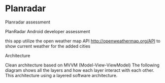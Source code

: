 # Planradar
Planradar assessment

PlanRadar Android developer assessment

this app utilize the open weather map API http://openweathermap.org/API to show current weather for the added cities

Architecture

Clean architecture based on MVVM (Model-View-ViewModel) The following diagram shows all the layers and how each layer interact with each other. This architecture using a layered software architecture.
